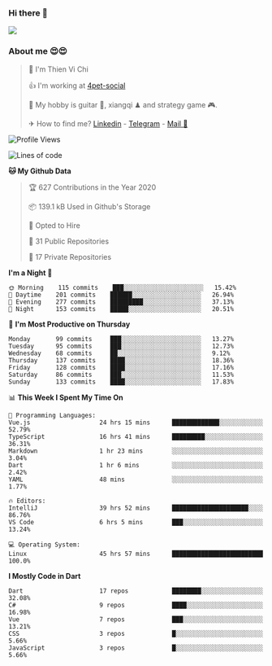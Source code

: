 ### Hi there 👋
![](https://media1.tenor.com/images/9aa4aee77151757a310fcdb4b8fd2a0a/tenor.gif?itemid=12671405)

### About me 😍😍

> 🙎 I'm Thien Vi Chi
> 
> 👍 I'm working at [4pet-social](https://github.com/4pet-social)
>
> 🥞 My hobby is guitar 🎸, xiangqi ♟ and strategy game 🎮.
> 
> ✈ How to find me? [Linkedin](https://www.linkedin.com/in/tvc12/) - [Telegram](https://t.me/yeutham212) - [Mail 📧](mailto:meomeocf98@gmail.com)
> 

<!--START_SECTION:waka-->
![Profile Views](http://img.shields.io/badge/Profile%20Views-34-blue)

![Lines of code](https://img.shields.io/badge/From%20Hello%20World%20I%27ve%20Written-4.0%20million%20lines%20of%20code-blue)

**🐱 My Github Data** 

> 🏆 627 Contributions in the Year 2020
 > 
> 📦 139.1 kB Used in Github's Storage 
 > 
> 💼 Opted to Hire
 > 
> 📜 31 Public Repositories
 > 
> 🔑 17 Private Repositories 

**I'm a Night 🦉** 

```text
🌞 Morning    115 commits    ███░░░░░░░░░░░░░░░░░░░░░░   15.42% 
🌆 Daytime    201 commits    ██████░░░░░░░░░░░░░░░░░░░   26.94% 
🌃 Evening    277 commits    █████████░░░░░░░░░░░░░░░░   37.13% 
🌙 Night      153 commits    █████░░░░░░░░░░░░░░░░░░░░   20.51%

```
📅 **I'm Most Productive on Thursday** 

```text
Monday       99 commits     ███░░░░░░░░░░░░░░░░░░░░░░   13.27% 
Tuesday      95 commits     ███░░░░░░░░░░░░░░░░░░░░░░   12.73% 
Wednesday    68 commits     ██░░░░░░░░░░░░░░░░░░░░░░░   9.12% 
Thursday     137 commits    ████░░░░░░░░░░░░░░░░░░░░░   18.36% 
Friday       128 commits    ████░░░░░░░░░░░░░░░░░░░░░   17.16% 
Saturday     86 commits     ███░░░░░░░░░░░░░░░░░░░░░░   11.53% 
Sunday       133 commits    ████░░░░░░░░░░░░░░░░░░░░░   17.83%

```


📊 **This Week I Spent My Time On** 

```text
💬 Programming Languages: 
Vue.js                   24 hrs 15 mins      █████████████░░░░░░░░░░░░   52.79% 
TypeScript               16 hrs 41 mins      █████████░░░░░░░░░░░░░░░░   36.31% 
Markdown                 1 hr 23 mins        ░░░░░░░░░░░░░░░░░░░░░░░░░   3.04% 
Dart                     1 hr 6 mins         ░░░░░░░░░░░░░░░░░░░░░░░░░   2.42% 
YAML                     48 mins             ░░░░░░░░░░░░░░░░░░░░░░░░░   1.77%

🔥 Editors: 
IntelliJ                 39 hrs 52 mins      █████████████████████░░░░   86.76% 
VS Code                  6 hrs 5 mins        ███░░░░░░░░░░░░░░░░░░░░░░   13.24%

💻 Operating System: 
Linux                    45 hrs 57 mins      █████████████████████████   100.0%

```

**I Mostly Code in Dart** 

```text
Dart                     17 repos            ████████░░░░░░░░░░░░░░░░░   32.08% 
C#                       9 repos             ████░░░░░░░░░░░░░░░░░░░░░   16.98% 
Vue                      7 repos             ███░░░░░░░░░░░░░░░░░░░░░░   13.21% 
CSS                      3 repos             █░░░░░░░░░░░░░░░░░░░░░░░░   5.66% 
JavaScript               3 repos             █░░░░░░░░░░░░░░░░░░░░░░░░   5.66%

```



<!--END_SECTION:waka-->